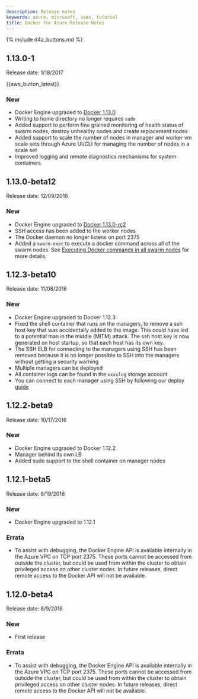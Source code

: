 ```yaml
---
description: Release notes
keywords: azure, microsoft, iaas, tutorial
title: Docker for Azure Release Notes
---
```


{% include d4a_buttons.md %}

## 1.13.0-1
Release date: 1/18/2017

{{aws_button_latest}}

### New

- Docker Engine upgraded to [Docker 1.13.0](https://github.com/docker/docker/blob/master/CHANGELOG.md)
- Writing to home directory no longer requires `sudo`
- Added support to perform fine grained monitoring of health status of swarm nodes, destroy unhealthy nodes and create replacement nodes
- Added support to scale the number of nodes in manager and worker vm scale sets through Azure UI/CLI for managing the number of nodes in a scale set
- Improved logging and remote diagnostics mechanisms for system containers

## 1.13.0-beta12

Release date: 12/09/2016

### New

- Docker Engine upgraded to [Docker 1.13.0-rc2](https://github.com/docker/docker/blob/master/CHANGELOG.md)
- SSH access has been added to the worker nodes
- The Docker daemon no longer listens on port 2375
- Added a `swarm-exec` to execute a docker command across all of the swarm nodes. See [Executing Docker commands in all swarm nodes](deploy.md#execute-docker-commands-in-all-swarm-nodes) for more details.

## 1.12.3-beta10

Release date: 11/08/2016

### New

- Docker Engine upgraded to Docker 1.12.3
- Fixed the shell container that runs on the managers, to remove a ssh host key that was accidentally added to the image.
This could have led to a potential man in the middle (MITM) attack. The ssh host key is now generated on host startup, so that each host has its own key.
- The SSH ELB for connecting to the managers using SSH has been removed because it is no longer possible to SSH into the managers without getting a security warning
- Multiple managers can be deployed
- All container logs can be found in the `xxxxlog` storage account
- You can connect to each manager using SSH by following our deploy [guide](deploy.md)

## 1.12.2-beta9

Release date: 10/17/2016

### New

- Docker Engine upgraded to Docker 1.12.2
- Manager behind its own LB
- Added sudo support to the shell container on manager nodes

## 1.12.1-beta5

Release date: 8/19/2016

### New

 * Docker Engine upgraded to 1.12.1

### Errata

 * To assist with debugging, the Docker Engine API is available internally in the Azure VPC on TCP port 2375. These ports cannot be accessed from outside the cluster, but could be used from within the cluster to obtain privileged access on other cluster nodes. In future releases, direct remote access to the Docker API will not be available.

## 1.12.0-beta4

Release date: 8/9/2016

### New

 * First release

### Errata

 * To assist with debugging, the Docker Engine API is available internally in the Azure VPC on TCP port 2375. These ports cannot be accessed from outside the cluster, but could be used from within the cluster to obtain privileged access on other cluster nodes. In future releases, direct remote access to the Docker API will not be available.
